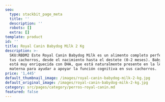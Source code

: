 ```yaml
---
seo:
  type: stackbit_page_meta
  title: ''
  description: ''
  robots: []
  extra: []
template: product
id: ''
title: Royal Canin Babydog Milk 2 Kg
description: >-
  SKU:RBDM2 Este Royal Canin Babydog Milk es un alimento completo perfecto para
  tus cachorros, desde el nacimiento hasta el destete (0-2 meses). Babydog Milk
  está muy enriquecida con DHA, que está naturalmente presente en la leche
  materna para ayudar a apoyar la función cognitiva en sus cachorros.
price: '1,445'
default_thumbnail_image: /images/royal-canin-babydog-milk-2-kg.jpg
default_original_image: /images/royal-canin-babydog-milk-2-kg.jpg
category: src/pages/category/perros-royal-canin.md
featured: false
---
```

